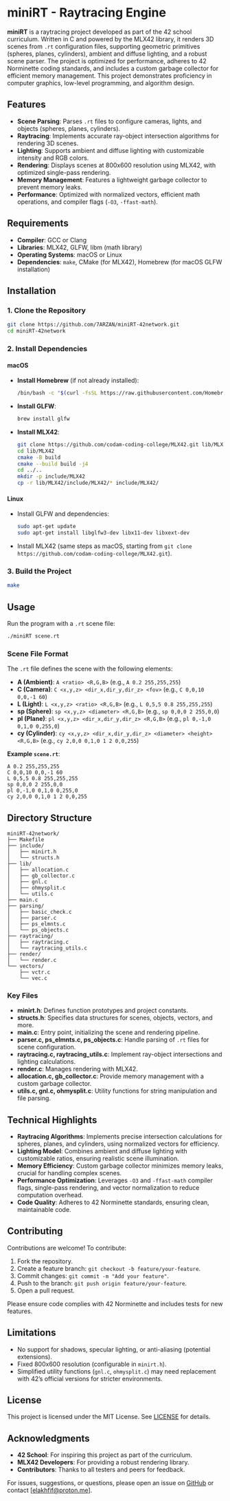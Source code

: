 # miniRT - Raytracing Engine

**miniRT** is a raytracing project developed as part of the 42 school curriculum. Written in C and powered by the MLX42 library, it renders 3D scenes from `.rt` configuration files, supporting geometric primitives (spheres, planes, cylinders), ambient and diffuse lighting, and a robust scene parser. The project is optimized for performance, adheres to 42 Norminette coding standards, and includes a custom garbage collector for efficient memory management. This project demonstrates proficiency in computer graphics, low-level programming, and algorithm design.

## Features
- **Scene Parsing**: Parses `.rt` files to configure cameras, lights, and objects (spheres, planes, cylinders).
- **Raytracing**: Implements accurate ray-object intersection algorithms for rendering 3D scenes.
- **Lighting**: Supports ambient and diffuse lighting with customizable intensity and RGB colors.
- **Rendering**: Displays scenes at 800x600 resolution using MLX42, with optimized single-pass rendering.
- **Memory Management**: Features a lightweight garbage collector to prevent memory leaks.
- **Performance**: Optimized with normalized vectors, efficient math operations, and compiler flags (`-O3`, `-ffast-math`).

## Requirements
- **Compiler**: GCC or Clang
- **Libraries**: MLX42, GLFW, libm (math library)
- **Operating Systems**: macOS or Linux
- **Dependencies**: `make`, CMake (for MLX42), Homebrew (for macOS GLFW installation)

## Installation

### 1. Clone the Repository
```bash
git clone https://github.com/7ARZAN/miniRT-42network.git
cd miniRT-42network
```

### 2. Install Dependencies
#### macOS
- **Install Homebrew** (if not already installed):
  ```bash
  /bin/bash -c "$(curl -fsSL https://raw.githubusercontent.com/Homebrew/install/HEAD/install.sh)"
  ```
- **Install GLFW**:
  ```bash
  brew install glfw
  ```
- **Install MLX42**:
  ```bash
  git clone https://github.com/codam-coding-college/MLX42.git lib/MLX42
  cd lib/MLX42
  cmake -B build
  cmake --build build -j4
  cd ../..
  mkdir -p include/MLX42
  cp -r lib/MLX42/include/MLX42/* include/MLX42/
  ```

#### Linux
- Install GLFW and dependencies:
  ```bash
  sudo apt-get update
  sudo apt-get install libglfw3-dev libx11-dev libxext-dev
  ```
- Install MLX42 (same steps as macOS, starting from `git clone https://github.com/codam-coding-college/MLX42.git`).

### 3. Build the Project
```bash
make
```

## Usage
Run the program with a `.rt` scene file:
```bash
./miniRT scene.rt
```

### Scene File Format
The `.rt` file defines the scene with the following elements:
- **A (Ambient)**: `A <ratio> <R,G,B>` (e.g., `A 0.2 255,255,255`)
- **C (Camera)**: `C <x,y,z> <dir_x,dir_y,dir_z> <fov>` (e.g., `C 0,0,10 0,0,-1 60`)
- **L (Light)**: `L <x,y,z> <ratio> <R,G,B>` (e.g., `L 0,5,5 0.8 255,255,255`)
- **sp (Sphere)**: `sp <x,y,z> <diameter> <R,G,B>` (e.g., `sp 0,0,0 2 255,0,0`)
- **pl (Plane)**: `pl <x,y,z> <dir_x,dir_y,dir_z> <R,G,B>` (e.g., `pl 0,-1,0 0,1,0 0,255,0`)
- **cy (Cylinder)**: `cy <x,y,z> <dir_x,dir_y,dir_z> <diameter> <height> <R,G,B>` (e.g., `cy 2,0,0 0,1,0 1 2 0,0,255`)

**Example `scene.rt`**:
```
A 0.2 255,255,255
C 0,0,10 0,0,-1 60
L 0,5,5 0.8 255,255,255
sp 0,0,0 2 255,0,0
pl 0,-1,0 0,1,0 0,255,0
cy 2,0,0 0,1,0 1 2 0,0,255
```

## Directory Structure
```
miniRT-42network/
├── Makefile
├── include/
│   ├── minirt.h
│   └── structs.h
├── lib/
│   ├── allocation.c
│   ├── gb_collector.c
│   ├── gnl.c
│   ├── ohmysplit.c
│   └── utils.c
├── main.c
├── parsing/
│   ├── basic_check.c
│   ├── parser.c
│   ├── ps_elmnts.c
│   └── ps_objects.c
├── raytracing/
│   ├── raytracing.c
│   └── raytracing_utils.c
├── render/
│   └── render.c
└── vectors/
    ├── vctr.c
    └── vec.c
```

### Key Files
- **minirt.h**: Defines function prototypes and project constants.
- **structs.h**: Specifies data structures for scenes, objects, vectors, and more.
- **main.c**: Entry point, initializing the scene and rendering pipeline.
- **parser.c, ps_elmnts.c, ps_objects.c**: Handle parsing of `.rt` files for scene configuration.
- **raytracing.c, raytracing_utils.c**: Implement ray-object intersections and lighting calculations.
- **render.c**: Manages rendering with MLX42.
- **allocation.c, gb_collector.c**: Provide memory management with a custom garbage collector.
- **utils.c, gnl.c, ohmysplit.c**: Utility functions for string manipulation and file parsing.

## Technical Highlights
- **Raytracing Algorithms**: Implements precise intersection calculations for spheres, planes, and cylinders, using normalized vectors for efficiency.
- **Lighting Model**: Combines ambient and diffuse lighting with customizable ratios, ensuring realistic scene illumination.
- **Memory Efficiency**: Custom garbage collector minimizes memory leaks, crucial for handling complex scenes.
- **Performance Optimization**: Leverages `-O3` and `-ffast-math` compiler flags, single-pass rendering, and vector normalization to reduce computation overhead.
- **Code Quality**: Adheres to 42 Norminette standards, ensuring clean, maintainable code.

## Contributing
Contributions are welcome! To contribute:
1. Fork the repository.
2. Create a feature branch: `git checkout -b feature/your-feature`.
3. Commit changes: `git commit -m "Add your feature"`.
4. Push to the branch: `git push origin feature/your-feature`.
5. Open a pull request.

Please ensure code complies with 42 Norminette and includes tests for new features.

## Limitations
- No support for shadows, specular lighting, or anti-aliasing (potential extensions).
- Fixed 800x600 resolution (configurable in `minirt.h`).
- Simplified utility functions (`gnl.c`, `ohmysplit.c`) may need replacement with 42’s official versions for stricter environments.

## License
This project is licensed under the MIT License. See [LICENSE](LICENSE) for details.

## Acknowledgments
- **42 School**: For inspiring this project as part of the curriculum.
- **MLX42 Developers**: For providing a robust rendering library.
- **Contributors**: Thanks to all testers and peers for feedback.

For issues, suggestions, or questions, please open an issue on [GitHub](https://github.com/7ARZAN/miniRT-42network) or contact [elakhfif@proton.me].
